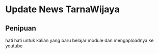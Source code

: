 # Update News TarnaWijaya

## Penipuan
hati hati untuk kalian yang baru belajar module dan mengaploadnya ke youtube 